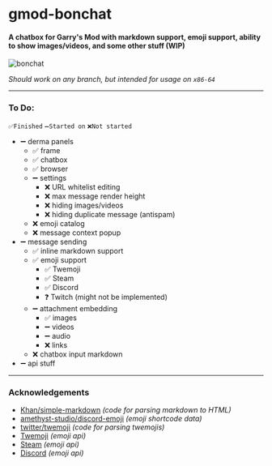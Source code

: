 # gmod-bonchat
#### A chatbox for Garry's Mod with markdown support, emoji support, ability to show images/videos, and some other stuff (WIP)

![bonchat](https://user-images.githubusercontent.com/59924045/164146558-dd6eb913-d43e-4692-b10e-e16ee80a10ba.png)

*Should work on any branch, but intended for usage on `x86-64`*

---

### To Do:
`✅Finished` `➖Started on` `❌Not started`
- ➖ derma panels
  - ✅ frame
  - ✅ chatbox
  - ✅ browser
  - ➖ settings
    - ❌ URL whitelist editing
    - ❌ max message render height
    - ❌ hiding images/videos
    - ❌ hiding duplicate message (antispam)
  - ❌ emoji catalog
  - ❌ message context popup
- ➖ message sending
  - ✅ inline markdown support
  - ✅ emoji support
    - ✅ Twemoji
    - ✅ Steam
    - ✅ Discord
    - ❓ Twitch (might not be implemented)
  - ➖ attachment embedding
    - ✅ images
    - ➖ videos
    - ➖ audio
    - ❌ links
  - ❌ chatbox input markdown
- ➖ api stuff

---

### Acknowledgements
- [Khan/simple-markdown](https://github.com/Khan/simple-markdown) *(code for parsing markdown to HTML)*
- [amethyst-studio/discord-emoji](https://github.com/amethyst-studio/discord_emoji) *(emoji shortcode data)*
- [twitter/twemoji](https://github.com/twitter/twemoji) *(code for parsing twemojis)*
- [Twemoji](https://twemoji.twitter.com) *(emoji api)*
- [Steam](https://store.steampowered.com) *(emoji api)*
- [Discord](https://discord.com) *(emoji api)*

